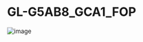# GL-G5AB8_GCA1_FOP
![image](https://user-images.githubusercontent.com/8144523/194743892-94b9e3c0-c93e-4422-9574-b20cd870fd23.png)
